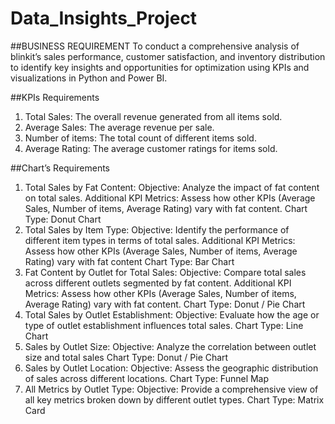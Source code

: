 # Data_Insights_Project
##BUSINESS REQUIREMENT
To conduct a comprehensive analysis of blinkit’s sales performance, customer satisfaction, and inventory distribution to identify key insights and opportunities for optimization using KPIs and visualizations in Python and Power BI.

##KPIs Requirements
1.	Total Sales: The overall revenue generated from all items sold.
2.	Average Sales: The average revenue per sale.
3.	Number of items: The total count of different items sold.
4.	Average Rating: The average customer ratings for items sold.
   
##Chart’s Requirements
1.	Total Sales by Fat Content:
Objective: Analyze the impact of fat content on total sales.
Additional KPI Metrics: Assess how other KPIs (Average Sales, Number of items, Average Rating) vary with fat content.
Chart Type: Donut Chart  
2.	Total Sales by Item Type:
Objective: Identify the performance of different item types in terms of total sales.
Additional KPI Metrics: Assess how other KPIs (Average Sales, Number of items, Average Rating) vary with fat content
Chart Type: Bar Chart
3.	Fat Content by Outlet for Total Sales:
Objective: Compare total sales across different outlets segmented by fat content.
Additional KPI Metrics: Assess how other KPIs (Average Sales, Number of items, Average Rating) vary with fat content.
Chart Type: Donut / Pie Chart
4.	Total Sales by Outlet Establishment:
Objective: Evaluate how the age or type of outlet establishment influences total sales.
Chart Type: Line Chart
5.	Sales by Outlet Size:
Objective: Analyze the correlation between outlet size and total sales
Chart Type: Donut / Pie Chart
6.	Sales by Outlet Location:
Objective: Assess the geographic distribution of sales across different locations.
Chart Type: Funnel Map
7.	All Metrics by Outlet Type:
Objective: Provide a comprehensive view of all key metrics broken down by different     outlet types.
Chart Type: Matrix Card

